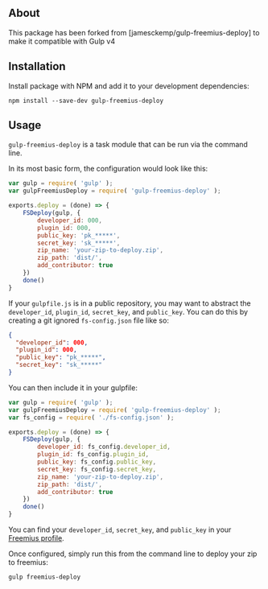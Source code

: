## About

This package has been forked from [jamesckemp/gulp-freemius-deploy] to make it compatible with Gulp v4

## Installation

Install package with NPM and add it to your development dependencies:

`npm install --save-dev gulp-freemius-deploy`

## Usage

`gulp-freemius-deploy` is a task module that can be run via the command line.

In its most basic form, the configuration would look like this:

```js
var gulp = require( 'gulp' );
var gulpFreemiusDeploy = require( 'gulp-freemius-deploy' );

exports.deploy = (done) => {
	FSDeploy(gulp, {
		developer_id: 000,
		plugin_id: 000,
		public_key: 'pk_*****',
		secret_key: 'sk_*****',
		zip_name: 'your-zip-to-deploy.zip',
		zip_path: 'dist/',
		add_contributor: true
	})
	done()
}
```

If your `gulpfile.js` is in a public repository, you may want to abstract the `developer_id`, `plugin_id`, `secret_key`, and `public_key`. You can do this by creating a git ignored `fs-config.json` file like so:

```json
{
  "developer_id": 000,
  "plugin_id": 000,
  "public_key": "pk_*****",
  "secret_key": "sk_*****"
}
```

You can then include it in your gulpfile:

```js
var gulp = require( 'gulp' );
var gulpFreemiusDeploy = require( 'gulp-freemius-deploy' );
var fs_config = require( './fs-config.json' );

exports.deploy = (done) => {
	FSDeploy(gulp, {
		developer_id: fs_config.developer_id,
		plugin_id: fs_config.plugin_id,
		public_key: fs_config.public_key,
		secret_key: fs_config.secret_key,
		zip_name: 'your-zip-to-deploy.zip',
		zip_path: 'dist/',
		add_contributor: true
	})
	done()
}
```

You can find your `developer_id`, `secret_key`, and `public_key` in your [Freemius profile](https://dashboard.freemius.com/#/profile/).

Once configured, simply run this from the command line to deploy your zip to freemius:

`gulp freemius-deploy`
